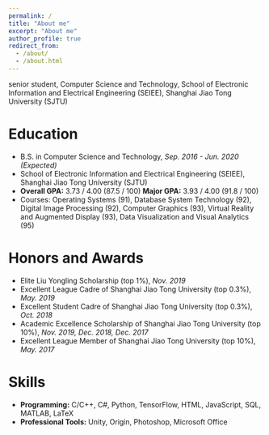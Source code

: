 ```yaml
---
permalink: /
title: "About me"
excerpt: "About me"
author_profile: true
redirect_from: 
  - /about/
  - /about.html
---
```


senior student, Computer Science and Technology, School of Electronic Information and Electrical Engineering (SEIEE), Shanghai Jiao Tong University (SJTU)

Education
======
- B.S. in Computer Science and Technology, *Sep. 2016 - Jun. 2020 (Expected)*
- School of Electronic Information and Electrical Engineering (SEIEE), Shanghai Jiao Tong University (SJTU)
- **Overall GPA:** 3.73 / 4.00 (87.5 / 100)            **Major GPA:** 3.93 / 4.00 (91.8 / 100)
- Courses: Operating Systems (91), Database System Technology (92), Digital Image Processing (92), Computer Graphics (93), Virtual Reality and Augmented Display (93), Data Visualization and Visual Analytics (95)

Honors and Awards
======
- Elite Liu Yongling Scholarship (top 1%), *Nov. 2019*
- Excellent League Cadre of Shanghai Jiao Tong University (top 0.3%), *May. 2019*
- Excellent Student Cadre of Shanghai Jiao Tong University (top 0.3%), *Oct. 2018*
- Academic Excellence Scholarship of Shanghai Jiao Tong University (top 10%), *Nov. 2019, Dec. 2018, Dec. 2017*
- Excellent League Member of Shanghai Jiao Tong University (top 10%), *May. 2017*

Skills
======
- **Programming:** C/C++, C#, Python, TensorFlow, HTML, JavaScript, SQL, MATLAB, LaTeX
- **Professional Tools:** Unity, Origin, Photoshop, Microsoft Office
